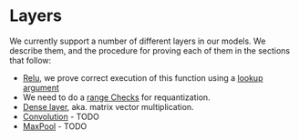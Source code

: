 # Layers
We currently support a number of different layers in our models. We describe them, and the procedure for proving each of them in the sections that follow:

* [Relu](./relu.md), we prove correct execution of this function using a [lookup argument](./lookups.md)
* We need to do a [range Checks](./range_check.md) for requantization.
* [Dense layer](./dense.md), aka. matrix vector multiplication.
* [Convolution](./conv.md) - TODO
* [MaxPool](./maxpool.md) - TODO